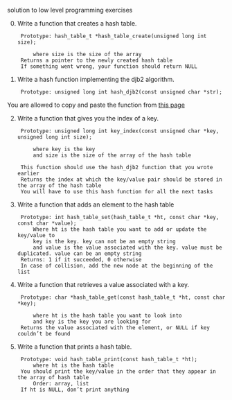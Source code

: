 solution to low level programming exercises

0. Write a function that creates a hash table.

		Prototype: hash_table_t *hash_table_create(unsigned long int size);

			where size is the size of the array
		Returns a pointer to the newly created hash table
		If something went wrong, your function should return NULL

1. Write a hash function implementing the djb2 algorithm.

		Prototype: unsigned long int hash_djb2(const unsigned char *str);
	
You are allowed to copy and paste the function from [this page](https://gist.github.com/papamuziko/7bb52dfbb859fdffc4bd0f95b76f71e8)

2. Write a function that gives you the index of a key.
		
		Prototype: unsigned long int key_index(const unsigned char *key, unsigned long int size);
		
			where key is the key
			and size is the size of the array of the hash table

		This function should use the hash_djb2 function that you wrote earlier
		Returns the index at which the key/value pair should be stored in the array of the hash table
		You will have to use this hash function for all the next tasks

3. Write a function that adds an element to the hash table

		Prototype: int hash_table_set(hash_table_t *ht, const char *key, const char *value);
			Where ht is the hash table you want to add or update the key/value to
			key is the key. key can not be an empty string
			and value is the value associated with the key. value must be duplicated. value can be an empty string
		Returns: 1 if it succeeded, 0 otherwise
		In case of collision, add the new node at the beginning of the list

4. Write a function that retrieves a value associated with a key.

		Prototype: char *hash_table_get(const hash_table_t *ht, const char *key);

			where ht is the hash table you want to look into
			and key is the key you are looking for
		Returns the value associated with the element, or NULL if key couldn’t be found

5. Write a function that prints a hash table.

		Prototype: void hash_table_print(const hash_table_t *ht);
			where ht is the hash table
		You should print the key/value in the order that they appear in the array of hash table
			Order: array, list
		If ht is NULL, don’t print anything
